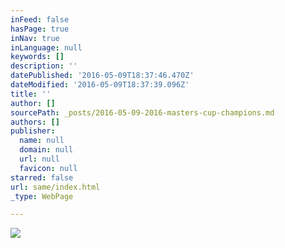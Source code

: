 ```yaml
---
inFeed: false
hasPage: true
inNav: true
inLanguage: null
keywords: []
description: ''
datePublished: '2016-05-09T18:37:46.470Z'
dateModified: '2016-05-09T18:37:39.096Z'
title: ''
author: []
sourcePath: _posts/2016-05-09-2016-masters-cup-champions.md
authors: []
publisher:
  name: null
  domain: null
  url: null
  favicon: null
starred: false
url: same/index.html
_type: WebPage

---
```

![](https://the-grid-user-content.s3-us-west-2.amazonaws.com/7c1fae97-103d-41fa-8121-da1e692c5e60.jpg)